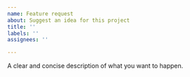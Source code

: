 ```yaml
---
name: Feature request
about: Suggest an idea for this project
title: ''
labels: ''
assignees: ''

---
```


<!-- Describe the feature you'd like -->
A clear and concise description of what you want to happen.
